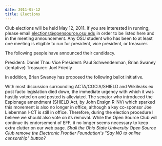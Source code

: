 ```yaml
---
date: 2011-05-12
title: Elections
---
```

Club elections will be held May 12, 2011. If you are interested in running, please email elections@opensource.osu.edu in order to be listed here and in the meeting announcement. Any OSU student who has been to at least one meeting is eligible to run for president, vice president, or treasurer.

The following people have announced their candidacy.

President: Daniel Thau
Vice President: Paul Schwendenman, Brian Swaney (tentative)
Treasurer: Joel Friedly

In addition, Brian Swaney has proposed the following ballot initiative.

With most discussion surrounding ACTA/COCIA/SHIELD and Wikileaks ex post facto legislation died down, the immediate urgency with which it was hastily voted on and posted is alleviated. The senator who introduced the Espionage amendment (SHIELD Act, by John Ensign R-NV) which sparked this movement is also no longer in office, although a key co-sponsor Joe Lieberman I-CT is still in office. Therefore, during the election procedure I believe we should also vote on its removal. While the Open Source Club will continue its endorsement of EFF, it no longer seems necessary to keep extra clutter on our web page. <em>Shall the Ohio State University Open Source Club remove the Electronic Frontier Foundation's "Say NO to online censorship" button?</em>
